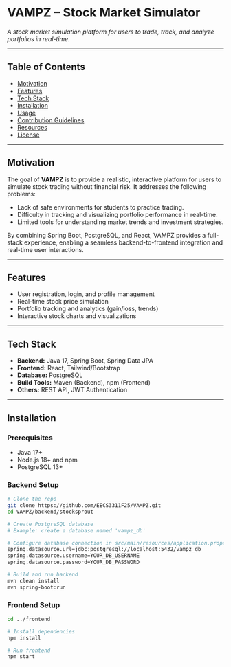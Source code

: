 # VAMPZ – Stock Market Simulator
*A stock market simulation platform for users to trade, track, and analyze portfolios in real-time.*

---

## Table of Contents
- [Motivation](#motivation)
- [Features](#features)
- [Tech Stack](#tech-stack)
- [Installation](#installation)
- [Usage](#usage)
- [Contribution Guidelines](#contribution-guidelines)
- [Resources](#resources)
- [License](#license)

---

## Motivation
The goal of **VAMPZ** is to provide a realistic, interactive platform for users to simulate stock trading without financial risk. It addresses the following problems:
- Lack of safe environments for students to practice trading.
- Difficulty in tracking and visualizing portfolio performance in real-time.
- Limited tools for understanding market trends and investment strategies.

By combining Spring Boot, PostgreSQL, and React, VAMPZ provides a full-stack experience, enabling a seamless backend-to-frontend integration and real-time user interactions.

---

## Features
- User registration, login, and profile management
- Real-time stock price simulation
- Portfolio tracking and analytics (gain/loss, trends)
- Interactive stock charts and visualizations

---

## Tech Stack
- **Backend:** Java 17, Spring Boot, Spring Data JPA
- **Frontend:** React, Tailwind/Bootstrap
- **Database:** PostgreSQL
- **Build Tools:** Maven (Backend), npm (Frontend)
- **Others:** REST API, JWT Authentication 

---

## Installation

### Prerequisites
- Java 17+
- Node.js 18+ and npm
- PostgreSQL 13+

### Backend Setup
```bash
# Clone the repo
git clone https://github.com/EECS3311F25/VAMPZ.git
cd VAMPZ/backend/stocksprout

# Create PostgreSQL database
# Example: create a database named 'vampz_db'

# Configure database connection in src/main/resources/application.properties
spring.datasource.url=jdbc:postgresql://localhost:5432/vampz_db
spring.datasource.username=YOUR_DB_USERNAME
spring.datasource.password=YOUR_DB_PASSWORD

# Build and run backend
mvn clean install
mvn spring-boot:run
```

### Frontend Setup
```bash
cd ../frontend

# Install dependencies
npm install

# Run frontend
npm start
```

